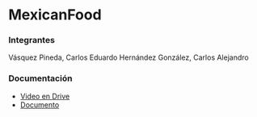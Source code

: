# MexicanFood

### Integrantes 
Vásquez Pineda, Carlos Eduardo
Hernández González, Carlos Alejandro

### Documentación
- [Video en Drive]()
- [Documento](https://github.com/CarlosVasquezz/MexicanFood/blob/main/Doc.pdf)
